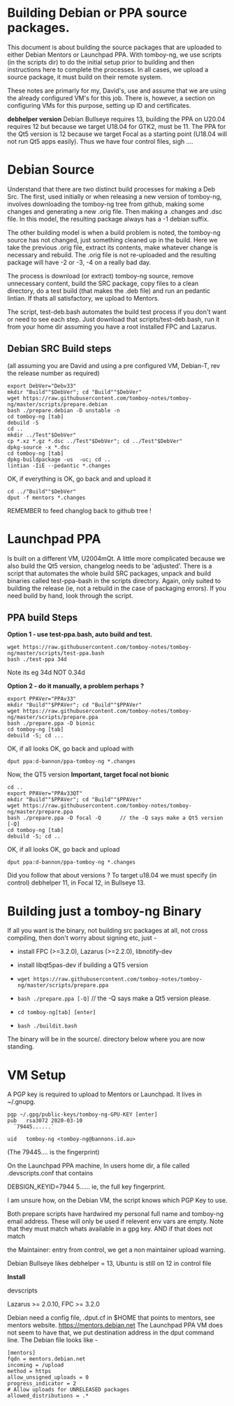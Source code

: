 Building Debian or PPA source packages.
===========



This document is about building the source packages that are uploaded to either Debian Mentors or Launchpad PPA. With tomboy-ng, we use scripts (in the scripts dir) to do the initial setup prior to building and then instructions here to complete the processes. In all cases, we upload a source package, it must build on their remote system.



These notes are primarly for my, David's, use and assume that we are using the already configured VM's for this job. There is, however, a section on configuring VMs for this purpose, setting up ID and certificates.



**debhelper version** Debian Bullseye requires 13, building the PPA on U20.04 requires 12 but because we target  U18.04 for GTK2, must be 11. The PPA for the Qt5 version is 12 because we target Focal as a starting point (U18.04 will not run Qt5 apps easily). Thus we have four control files, sigh ....


**Debian Source**
========
Understand that there are two distinct build processes for making a Deb Src. The first, used initially or when releasing a new version of tomboy-ng, involves downloading the tomboy-ng tree from github, making some changes and generating a new .orig file. Then making a .changes and .dsc file. In this model, the resulting package always has a -1 debian suffix.



The other building model is when a build problem is noted, the tomboy-ng source has not changed, just something cleaned up in the build.  Here we take the previous .orig file, extract its contents, make whatever change is necessary and rebuild. The .orig file is not re-uploaded and the resulting package will have -2 or -3, -4 on a really bad day.



The process is download (or extract) tomboy-ng source, remove unnecessary content, build the SRC package, copy files to a clean directory, do a test build (that makes the .deb file) and run an pedantic lintian. If thats all satisfactory, we upload to Mentors.


The script, test-deb.bash automates the build test process if you don't want or need to see each step. Just download that scripts/test-deb.bash, run it from your home dir assuming you have a root installed FPC and Lazarus.

**Debian SRC Build steps**
--------
(all assuming you are David and using a pre configured VM, Debian-T, rev the release number as required)



    export DebVer="Debv33"
    mkdir "Build""$DebVer"; cd "Build""$DebVer"
    wget https://raw.githubusercontent.com/tomboy-notes/tomboy-ng/master/scripts/prepare.debian
    bash ./prepare.debian -D unstable -n
    cd tomboy-ng [tab]
    debuild -S
    cd .. 
    mkdir ../Test"$DebVer"
    cp *.xz *.gz *.dsc ../Test"$DebVer"; cd ../Test"$DebVer"
    dpkg-source -x *.dsc
    cd tomboy-ng [tab]
    dpkg-buildpackage -us  -uc; cd ..
    lintian -IiE --pedantic *.changes
OK, if everything is OK, go back and and upload it

    cd ../"Build""$DebVer"
    dput -f mentors *.changes


REMEMBER to feed changlog back to github tree !



**Launchpad PPA**
========
Is built on a different VM, U2004mQt. A little more complicated because we also build the Qt5 version, changelog needs to be 'adjusted'. There is a script that automates the whole build SRC packages, unpack and build binaries called test-ppa-bash in the scripts directory. Again, only suited to building the release (ie, not a rebuild in the case of packaging errors). If you need build by hand, look through the script.



**PPA build Steps**
--------

**Option 1 - use test-ppa.bash, auto build and test.**

    wget https://raw.githubusercontent.com/tomboy-notes/tomboy-ng/master/scripts/test-ppa.bash
    bash ./test-ppa 34d
    
 Note its eg 34d NOT 0.34d
    
**Option 2 - do it manually, a problem perhaps ?**

    export PPAVer="PPAv33"
    mkdir "Build""$PPAVer"; cd "Build""$PPAVer"
    wget https://raw.githubusercontent.com/tomboy-notes/tomboy-ng/master/scripts/prepare.ppa
    bash ./prepare.ppa -D bionic
    cd tomboy-ng [tab]
    debuild -S; cd ...
    
OK, if all looks OK, go back and upload with

    dput ppa:d-bannon/ppa-tomboy-ng *.changes
    
Now, the QT5 version **Important, target focal not bionic**

    cd ..
    export PPAVer="PPAv33QT"
    mkdir "Build""$PPAVer"; cd "Build""$PPAVer"
    wget https://raw.githubusercontent.com/tomboy-notes/tomboy-ng/master/prepare.ppa
    bash ./prepare.ppa -D focal -Q      // the -Q says make a Qt5 version [-Q] 
    cd tomboy-ng [tab]
    debuild -S; cd ..
OK, if all looks OK, go back and upload

    dput ppa:d-bannon/ppa-tomboy-ng *.changes

Did you follow that about versions ?  To target u18.04 we must specify (in control) debhelper 11, in Focal 12, in Bullseye 13.


**Building just a tomboy-ng Binary**
========
If all you want is the binary, not building src packages at all, not cross compiling, then don't worry about signing etc, just -

* install FPC (>=3.2.0),  Lazarus (>=2.2.0), libnotify-dev

* install libqt5pas-dev if building a QT5 version

* `wget https://raw.githubusercontent.com/tomboy-notes/tomboy-ng/master/scripts/prepare.ppa`

* `bash ./prepare.ppa [-Q]`      // the -Q says make a Qt5 version please.

* `cd tomboy-ng[tab] [enter]`

* `bash ./buildit.bash`

The binary will be in the source/. directory below where you are now standing.



**VM Setup**
========
A PGP key is required to upload to Mentors or Launchpad. It lives in ~/.gnupg. 

    pgp ~/.gpg/public-keys/tomboy-ng-GPU-KEY [enter]
    pub   rsa3072 2020-03-10   
      `79445......`

    uid   tomboy-ng <tomboy-ng@bannons.id.au>


(The 79445.... is the fingerprint)



On the Launchpad PPA machine, In users home dir, a file called .devscripts.conf that contains 

DEBSIGN_KEYID=7944 5......   ie, the full key fingerprint.



I am unsure how, on the Debian VM, the script knows which PGP Key to use.



Both prepare scripts have hardwired my personal full name and tomboy-ng email address. These will only be used if relevent env vars are empty. Note that they must match whats available in a gpg key. AND if that does not match

the Maintainer: entry from control, we get a non maintainer upload warning.



Debian Bullseye likes debhelper = 13, Ubuntu is still on 12 in control file



**Install** 

devscripts

Lazarus >= 2.0.10, FPC >= 3.2.0



Debian  need a config file, .dput.cf in $HOME that points to mentors, see mentors website. https://mentors.debian.net  The Launchpad PPA VM does not seem to have that, we put destination address in the dput command line.  The Debian file looks like -

    [mentors]
    fqdn = mentors.debian.net
    incoming = /upload
    method = https
    allow_unsigned_uploads = 0
    progress_indicator = 2
    # Allow uploads for UNRELEASED packages
    allowed_distributions = .*




